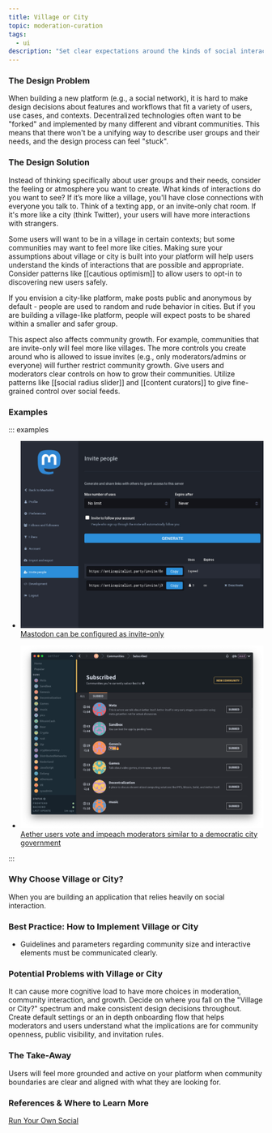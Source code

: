 ```yaml
---
title: Village or City
topic: moderation-curation
tags:
  - ui
description: "Set clear expectations around the kinds of social interactions you want to see."
---
```


### The Design Problem

When building a new platform (e.g., a social network), it is hard to make design decisions about features and workflows that fit a variety of users, use cases, and contexts. Decentralized technologies often want to be "forked" and implemented by many different and vibrant communities. This means that there won't be a unifying way to describe user groups and their needs, and the design process can feel "stuck".

### The Design Solution

Instead of thinking specifically about user groups and their needs, consider the feeling or atmosphere you want to create.
What kinds of interactions do you want to see? If it’s more like a village, you'll have
close connections with everyone you talk to. Think of a texting app, or an
invite-only chat room. If it's more like a city (think Twitter), your users will have more
interactions with strangers.

Some users will want to be in a village in certain contexts; but some
communities may want to feel more like cities. Making sure your assumptions
about village or city is built into your platform will help users understand
the kinds of interactions that are possible and appropriate. Consider patterns
like [[cautious optimism]] to allow users to opt-in to
discovering new users safely.

If you envision a city-like platform, make posts public and anonymous by default - people are used to random and rude behavior in cities. But if you are building a village-like platform, people will expect posts to be shared within a smaller and safer group.

This aspect also affects community growth. For example, communities that are invite-only will feel more like villages. The more
controls you create around who is allowed to issue invites (e.g., only
moderators/admins or everyone) will further restrict community growth. Give users and moderators clear controls on how to grow their communities.
Utilize patterns like [[social radius slider]]
and [[content curators]] to give fine-grained control over
social feeds.

### Examples


::: examples

- [![Mastodon](mastodon.png) Mastodon can be
  configured as invite-only](mastodon.png)

- [![Aether](aether.png) Aether users vote and impeach moderators similar to a democratic city government](aether.png)

:::

### Why Choose Village or City?

When you are building an application that relies heavily on social interaction.

### Best Practice: How to Implement Village or City

- Guidelines and parameters regarding community size and interactive elements
  must be communicated clearly.

### Potential Problems with Village or City

It can cause more cognitive load to have more choices in moderation,
community interaction, and growth. Decide on where you fall on the "Village or City?" spectrum and make consistent design decisions throughout.
Create default settings or an in depth onboarding flow that helps moderators and users understand what the
implications are for community openness, public visibility, and invitation rules.

### The Take-Away

Users will feel more grounded and active on your platform when community
boundaries are clear and aligned with what they are looking for.

### References & Where to Learn More

[Run Your Own Social](https://runyourown.social/)
